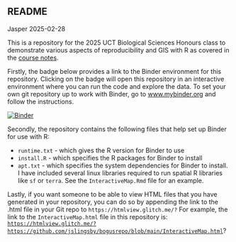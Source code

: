 ## README

Jasper
2025-02-28

This is a repository for the 2025 UCT Biological Sciences Honours class to demonstrate various aspects of reproducibility and GIS with R as covered in the [course notes](www.plantecolo.gy/teaching).

Firstly, the badge below provides a link to the Binder environment for this repository. Clicking on the badge will open this repository in an interactive environment where you can run the code and explore the data. To set your own git repository up to work with Binder, go to www.mybinder.org and follow the instructions.

[![Binder](https://mybinder.org/badge_logo.svg)](https://mybinder.org/v2/gh/jslingsby/bogusrepo/HEAD)

Secondly, the repository contains the following files that help set up Binder for use with R:
- `runtime.txt` - which gives the R version for Binder to use
- `install.R` - which specifies the R packages for Binder to install
- `apt.txt` - which specifies the system dependencies for Binder to install. I have included several linux libraries required to run spatial R libraries like `sf` or `terra`. See the `InteractiveMap.Rmd` file for an example.

Lastly, if you want someone to be able to view HTML files that you have generated in your repository, you can do so by appending the link to the .html file in your Git repo to `https://htmlview.glitch.me/?` For example, the link to the `InteractiveMap.html` file in this repository is: [`https://htmlview.glitch.me/?https://github.com/jslingsby/bogusrepo/blob/main/InteractiveMap.html`](https://htmlview.glitch.me/?https://github.com/jslingsby/bogusrepo/blob/main/InteractiveMap.html)?
